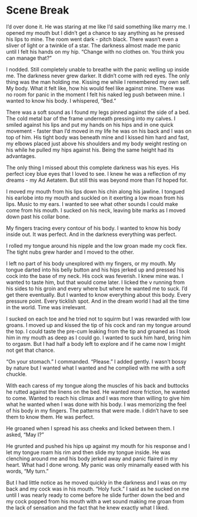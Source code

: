 #  Scene Break

I’d over done it. He was staring at me like I’d said something like marry me. I
opened my mouth but I didn’t get a chance to say anything as he pressed his lips
to mine. The room went dark - pitch black. There wasn’t even a sliver of light
or a twinkle of a star. The darkness almost made me panic until I felt his hands
on my hip. “Change with no clothes on. You think you can manage that?”

I nodded. Still completely unable to breathe with the panic welling up inside
me. The darkness never grew darker. It didn’t come with red eyes. The only thing
was the man holding me. Kissing me while I remembered my own self. My body. What
it felt like, how his would feel like against mine. There was no room for panic
in the moment I felt his naked leg push between mine. I wanted to know his body.
I whispered, “Bed.”

There was a soft sound as I found my legs pinned against the side of a bed. The
cold metal bar of the frame underneath pressing into my calves. I smiled against
his lips and put my hands on his hips and in one quick movement - faster than
I’d moved in my life he was on his back and I was on top of him. His tight body
was beneath mine and I kissed him hard and fast, my elbows placed just above his
shoulders and my body weight resting on his while he pulled my hips against his.
Being the same height had its advantages.

The only thing I missed about this complete darkness was his eyes. His perfect
icey blue eyes that I loved to see. I knew he was a reflection of my dreams - my
Ad Aetatem. But still this was beyond more than I’d hoped for.

I moved my mouth from his lips down his chin along his jawline. I tongued his
earlobe into my mouth and suckled on it exerting a low moan from his lips. Music
to my ears. I wanted to see what other sounds I could make come from his mouth.
I sucked on his neck, leaving bite marks as I moved down past his collar bone.

My fingers tracing every contour of his body. I wanted to know his body inside
out. It was perfect. And in the darkness everything was perfect.

I rolled my tongue around his nipple and the low groan made my cock flex. The
tight nubs grew harder and I moved to the other.

I left no part of his body unexplored with my fingers, or my mouth. My tongue
darted into his belly button and his hips jerked up and pressed his cock into
the base of my neck. His cock was feverish. I knew mine was. I wanted to taste
him, but that would come later. I licked the v running from his sides to his
groin and every where but where he wanted me to suck. I’d get there eventually.
But I wanted to know everything about this body. Every pressure point. Every
ticklish spot. And in the dream world I had all the time in the world. Time was
irrelevant.

I sucked on each toe and he tried not to squirm but I was rewarded with low
groans. I moved up and kissed the tip of his cock and ran my tongue around the
top. I could taste the pre-cum leaking from the tip and groaned as I took him in
my mouth as deep as I could go. I wanted to suck him hard, bring him to orgasm.
But I had half a body left to explore and if he came now I might not get that
chance.

“On your stomach.” I commanded. “Please.” I added gently. I wasn’t bossy by
nature but I wanted what I wanted and he complied with me with a soft chuckle.

With each caress of my tongue along the muscles of his back and buttocks he
rutted against the linens on the bed. He wanted more friction, he wanted to
come. Wanted to reach his climax and I was more than willing to give him what he
wanted when I was done with his body. I was memorizing the feel of his body in
my fingers. The patterns that were made. I didn’t have to see them to know them.
He was perfect.

He groaned when I spread his ass cheeks and licked between them. I asked, “May
I?”

He grunted and pushed his hips up against my mouth for his response and I let my
tongue roam his rim and then slide my tongue inside. He was clenching around me
and his body jerked away and panic flaired in my heart. What had I done wrong.
My panic was only minamally eased with his words, “My turn.”

But I had little notice as he moved quickly in the darkness and I was on my back
and my cock was in his mouth. “Holy fuck.” I said as he sucked on me until I was
nearly ready to come before he slide further down the bed and my cock popped
from his mouth with a wet sound making me groan from the lack of sensation and
the fact that he knew exactly what I liked.


<!--stackedit_data:
eyJoaXN0b3J5IjpbLTIxNTM2NzQ0OV19
-->